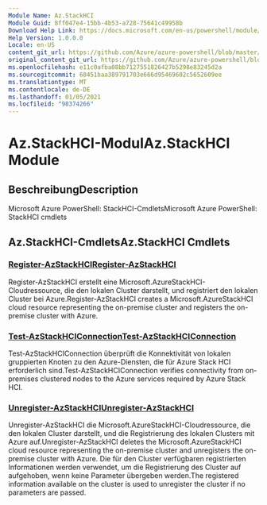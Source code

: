 ```yaml
---
Module Name: Az.StackHCI
Module Guid: 8ff047e4-15bb-4b53-a728-75641c49958b
Download Help Link: https://docs.microsoft.com/en-us/powershell/module/az.StackHCI
Help Version: 1.0.0.0
Locale: en-US
content_git_url: https://github.com/Azure/azure-powershell/blob/master/src/StackHCI/help/Az.StackHCI.md
original_content_git_url: https://github.com/Azure/azure-powershell/blob/master/src/StackHCI/help/Az.StackHCI.md
ms.openlocfilehash: e11c0afba08bb7127551826427b5298e83245d2a
ms.sourcegitcommit: 68451baa389791703e666d95469602c5652609ee
ms.translationtype: MT
ms.contentlocale: de-DE
ms.lasthandoff: 01/05/2021
ms.locfileid: "98374266"
---
```

# <span data-ttu-id="b65b2-101">Az.StackHCI-Modul</span><span class="sxs-lookup"><span data-stu-id="b65b2-101">Az.StackHCI Module</span></span>
## <span data-ttu-id="b65b2-102">Beschreibung</span><span class="sxs-lookup"><span data-stu-id="b65b2-102">Description</span></span>
<span data-ttu-id="b65b2-103">Microsoft Azure PowerShell: StackHCI-Cmdlets</span><span class="sxs-lookup"><span data-stu-id="b65b2-103">Microsoft Azure PowerShell: StackHCI cmdlets</span></span>

## <span data-ttu-id="b65b2-104">Az.StackHCI-Cmdlets</span><span class="sxs-lookup"><span data-stu-id="b65b2-104">Az.StackHCI Cmdlets</span></span>
### [<span data-ttu-id="b65b2-105">Register-AzStackHCI</span><span class="sxs-lookup"><span data-stu-id="b65b2-105">Register-AzStackHCI</span></span>](Register-AzStackHCI.md)
<span data-ttu-id="b65b2-106">Register-AzStackHCI erstellt eine Microsoft.AzureStackHCI-Cloudressource, die den lokalen Cluster darstellt, und registriert den lokalen Cluster bei Azure.</span><span class="sxs-lookup"><span data-stu-id="b65b2-106">Register-AzStackHCI creates a Microsoft.AzureStackHCI cloud resource representing the on-premise cluster and registers the on-premise cluster with Azure.</span></span>

### [<span data-ttu-id="b65b2-107">Test-AzStackHCIConnection</span><span class="sxs-lookup"><span data-stu-id="b65b2-107">Test-AzStackHCIConnection</span></span>](Test-AzStackHCIConnection.md)
<span data-ttu-id="b65b2-108">Test-AzStackHCIConnection überprüft die Konnektivität von lokalen gruppierten Knoten zu den Azure-Diensten, die für Azure Stack HCI erforderlich sind.</span><span class="sxs-lookup"><span data-stu-id="b65b2-108">Test-AzStackHCIConnection verifies connectivity from on-premises clustered nodes to the Azure services required by Azure Stack HCI.</span></span>

### [<span data-ttu-id="b65b2-109">Unregister-AzStackHCI</span><span class="sxs-lookup"><span data-stu-id="b65b2-109">Unregister-AzStackHCI</span></span>](Unregister-AzStackHCI.md)
<span data-ttu-id="b65b2-110">Unregister-AzStackHCI die Microsoft.AzureStackHCI-Cloudressource, die den lokalen Cluster darstellt, und die Registrierung des lokalen Clusters mit Azure auf.</span><span class="sxs-lookup"><span data-stu-id="b65b2-110">Unregister-AzStackHCI deletes the Microsoft.AzureStackHCI cloud resource representing the on-premise cluster and unregisters the on-premise cluster with Azure.</span></span>
<span data-ttu-id="b65b2-111">Die für den Cluster verfügbaren registrierten Informationen werden verwendet, um die Registrierung des Cluster auf aufgehoben, wenn keine Parameter übergeben werden.</span><span class="sxs-lookup"><span data-stu-id="b65b2-111">The registered information available on the cluster is used to unregister the cluster if no parameters are passed.</span></span>

